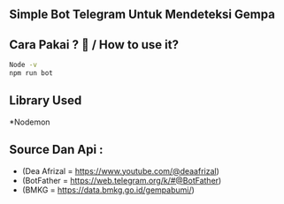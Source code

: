 Simple Bot Telegram Untuk Mendeteksi Gempa 
-

Cara Pakai ? 🤔 / How to use it?
-

```Bash
Node -v
npm run bot
```
Library Used
-
*Nodemon

Source Dan Api : 
-
* (Dea Afrizal = https://www.youtube.com/@deaafrizal)
* (BotFather = https://web.telegram.org/k/#@BotFather)
* (BMKG = https://data.bmkg.go.id/gempabumi/)
